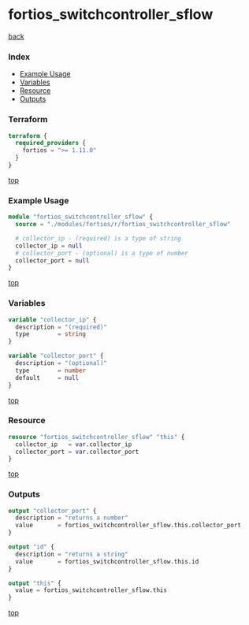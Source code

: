 # fortios_switchcontroller_sflow

[back](../fortios.md)

### Index

- [Example Usage](#example-usage)
- [Variables](#variables)
- [Resource](#resource)
- [Outputs](#outputs)

### Terraform

```terraform
terraform {
  required_providers {
    fortios = ">= 1.11.0"
  }
}
```

[top](#index)

### Example Usage

```terraform
module "fortios_switchcontroller_sflow" {
  source = "./modules/fortios/r/fortios_switchcontroller_sflow"

  # collector_ip - (required) is a type of string
  collector_ip = null
  # collector_port - (optional) is a type of number
  collector_port = null
}
```

[top](#index)

### Variables

```terraform
variable "collector_ip" {
  description = "(required)"
  type        = string
}

variable "collector_port" {
  description = "(optional)"
  type        = number
  default     = null
}
```

[top](#index)

### Resource

```terraform
resource "fortios_switchcontroller_sflow" "this" {
  collector_ip   = var.collector_ip
  collector_port = var.collector_port
}
```

[top](#index)

### Outputs

```terraform
output "collector_port" {
  description = "returns a number"
  value       = fortios_switchcontroller_sflow.this.collector_port
}

output "id" {
  description = "returns a string"
  value       = fortios_switchcontroller_sflow.this.id
}

output "this" {
  value = fortios_switchcontroller_sflow.this
}
```

[top](#index)
